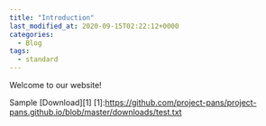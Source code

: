 ```yaml
---
title: "Introduction"
last_modified_at: 2020-09-15T02:22:12+0000
categories:
  - Blog
tags:
  - standard
---
```


Welcome to our website!

Sample [Download][1]
[1]:https://github.com/project-pans/project-pans.github.io/blob/master/downloads/test.txt
